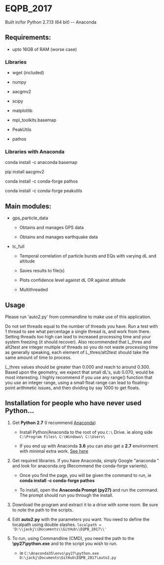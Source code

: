 # EQPB_2017

Built in/for Python 2.7.13 (64 bit) -- Anaconda

## Requirements:

- upto 16GB of RAM (worse case)

### Libraries

- wget (included)

- numpy

- aacgmv2

- scipy

- matplotlib

- mpl_toolkits.basemap

- PeakUtils

- pathos

### Libraries with Anaconda

conda install -c anaconda basemap

pip install aacgmv2

conda install -c conda-forge pathos 

conda install -c conda-forge peakutils 


## Main modules:

- gps_particle_data

	- Obtains and manages GPS data 
	
	- Obtains and manages earthquake data
    
- tc_full

    - Temporal correlation of particle bursts and EQs with varying dL and altitude
    
    - Saves results to file(s)
    
    - Plots confidence level against dL OR against altitude
	
	- Multithreaded



## Usage

Please run 'auto2.py' from commandline to make use of this application.

Do not set threads equal to the number of threads you have. Run a test with 1 thread to see what percentage a single thread is, and work from there. Setting threads too high can lead to increased processing time and your system freezing (it should recover). Also recommended that L_thres and alt2test are integer multiple of threads so you do not waste processing time as generally speaking, each element of L_thres/alt2test should take the same amount of time to process.

L_thres values should be greater than 0.000 and reach to around 0.300. Based upon the geometry, we expect that small dL's, sub 0.070, would be most interesting. I highly recommend if you use any range() function that you use an integer range, using a small float range can lead to floating-point arithmetic issues, and then dividing by say 1000 to get floats.


## Installation for people who have never used Python...

1) Get **Python 2.7** (I recommend [Anaconda](www.anaconda.com/download/))

    - Install Python/Anaconda to the root of you `C:\` Drive. ie along side `C:\Program Files\ C:\Windows\ C:\Users\`

    - If you end up with Anaconda **3.6** you can also get a **2.7** environment with minimal extra work. [See here](conda.io/docs/user-guide/tasks/manage-python.html)

2) Get required libraries. If you have Anaconda, simply Google "anaconda <library name>" and look for anaconda.org (Recommend the conda-forge varients).

    - Once you find the page, you will be given the command to run, ie **conda install -c conda-forge pathos**
    
    - To install, open the **Anaconda Prompt (py27)** and run the command. The prompt should run you through the install.
    
3) Download the program and extract it to a drive with some room. Be sure to note the path to the scripts.

4) Edit **auto2.py** with the parameters you want. You need to define the localpath using double slashes. `localpath = 'D:\\jackj\\Documents\\GitHub\\EQPB_2017\\'`


4) To run, using Commandline (CMD), you need the path to the **\py27\python.exe** and to the script you wish to run.

    - ie `C:\Anaconda35\envs\py27\python.exe D:\jackj\Documents\GitHub\EQPB_2017\auto2.py`






